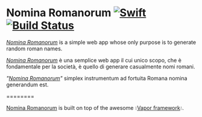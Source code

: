 # Nomina Romanorum [![Swift](https://img.shields.io/badge/Swift-4.0.2-orange.svg?style=flat)](https://swift.org/) [![Build Status](https://travis-ci.org/Walkersneps/Nomina-Romanorum.svg?branch=master)](https://travis-ci.org/Walkersneps/Nomina-Romanorum)
_[Nomina Romanorum]_ is a simple web app whose only purpose is to generate random roman names.

_[Nomina Romanorum]_ è una semplice web app il cui unico scopo, che è fondamentale per la società, è quello di generare casualmente nomi romani.

_"[Nomina Romanorum]"_ simplex instrumentum ad fortuita Romana nomina generandum est.

========

[Nomina Romanorum] is built on top of the awesome 💧[Vapor framework](https://github.com/vapor/vapor)💧.



[Nomina Romanorum]: http://nomina-romanorum.herokuapp.com
